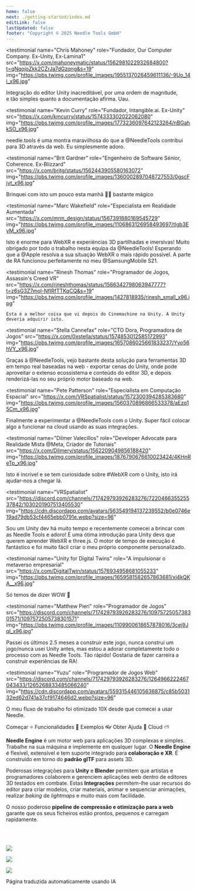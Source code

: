 ```yaml
---
home: false
next: ./getting-started/index.md
editLink: false
lastUpdated: false
footer: "Copyright © 2025 Needle Tools GmbH"
---
```


<discountbanner fallback_image="/docs/imgs/banner.webp" /> 

<quoteslides>

<testimonial
  name="Chris Mahoney"
  role="Fundador, Our Computer Company. Ex-Unity, Ex-Lamina1"
  src="https://x.com/mahoneymatic/status/1562981022932684800?t=qNqojoZkk2CZrJa7dGzqng&s=19"
  img="https://pbs.twimg.com/profile_images/1955137026459611136/-9Uo_14i_x96.jpg"
>
Integração do editor Unity inacreditável, por uma ordem de magnitude,  
  e tão simples quanto a documentação afirma. Uau.
</testimonial>

<testimonial 
  name="Kevin Curry" 
  role="Fundador, Intangible.ai. Ex-Unity"
  src="https://x.com/kmcurry/status/1574333302022062080"
  img="https://pbs.twimg.com/profile_images/1773236097642123264/nBGahkSO_x96.jpg"
>
needle.tools é uma montra maravilhosa do que a @NeedleTools contribui para 3D através da web. Eu simplesmente adoro.
</testimonial>

<testimonial
  name="Brit Gardner"
  role="Engenheiro de Software Sénior, Coherence. Ex-Blizzard"
  src="https://x.com/britg/status/1562443905580163072"
  img="https://pbs.twimg.com/profile_images/1360002897048727553/0gscFjvt_x96.jpg"
>
Brinquei com isto um pouco esta manhã 🤯🤯 bastante mágico
</testimonial>

<testimonial
  name="Marc Wakefield"
  role="Especialista em Realidade Aumentada"
  src="https://x.com/mrm_design/status/1567391880169545729"
  img="https://pbs.twimg.com/profile_images/1106863126958493697/tlgb3EyM_x96.jpg"
>
Isto é enorme para WebXR e experiências 3D partilhadas e imersivas! Muito obrigado por todo o trabalho nesta equipa da @NeedleTools! Esperando que a @Apple
 resolva a sua situação WebXR o mais rápido possível. A parte de RA funcionou perfeitamente no meu @SamsungMobile S21.
</testimonial>

<testimonial
  name="Rinesh Thomas"
  role="Programador de Jogos, Assassin's Creed VR"
  src="https://x.com/rineshthomas/status/1566342798063947777?t=z6sG3Z7mol-NfIRfTTKqCQ&s=19"
  img="https://pbs.twimg.com/profile_images/1427818935/rinesh_small_x96.jpg"
>
    Esta é a melhor coisa que vi depois do Cinemachine na Unity. A Unity deveria adquirir isto.
</testimonial>

<testimonial
  name="Stella Cannefax"
  role="CTO Dora, Programadora de Jogos"
  src="https://x.com/0xstella/status/1574853012585172993"
  img="https://pbs.twimg.com/profile_images/1657086025661833237/Yyo56hVY_x96.jpg"
>
Graças à @NeedleTools, vejo bastante desta solução para ferramentas 3D em tempo real baseadas na web - exportar cenas do Unity, onde pode aproveitar o extenso ecossistema e conteúdo do editor 3D, e depois renderizá-las no seu próprio motor baseado na web.
</testimonial>

<testimonial
  name="Pete Patterson" 
  role="Especialista em Computação Espacial"
  src="https://x.com/VRSpatialist/status/1572300394285383680"
  img="https://pbs.twimg.com/profile_images/1560370896866533378/aEzq15Cm_x96.jpg"
>
Finalmente a experimentar a @NeedleTools com o Unity. Super fácil colocar algo a funcionar na cloud usando as suas integrações.
</testimonial>

<testimonial 
  name="Dilmer Valecillos" 
  role="Developer Advocate para Realidade Mista @Meta, Criador de Tutoriais"
  src="https://x.com/Dilmerv/status/1562209049856188420"
  img="https://pbs.twimg.com/profile_images/1876790676610023424/4KHnReTp_x96.jpg"
>
 Isto é incrível e se tem curiosidade sobre #WebXR com o Unity, isto irá ajudar-nos a chegar lá.
</testimonial>

<testimonial 
  name="VRSpatialist" 
  src="https://discord.com/channels/717429793926283276/722046635525537842/1030201907513405530"
  img="https://cdn.discordapp.com/avatars/563549194137239552/b0e0746e19ad79db53cf4465ebb0791e.webp?size=96"
>
 Sou um Unity dev há muito tempo e recentemente comecei a brincar com as Needle Tools e adoro! É uma ótima introdução para Unity devs que querem aprender WebXR e three.js. O motor de tempo de execução é fantástico e foi muito fácil criar o meu próprio componente personalizado.
</testimonial>

<testimonial
  name="Unity for Digital Twins"
  role="A impulsionar o metaverso empresarial"
  src="https://x.com/DigitalTwin/status/1576934958681055233"
  img="https://pbs.twimg.com/profile_images/1659581582657863681/xl4kQKA__x96.jpg"
>
Só temos de dizer WOW 🤩
</testimonial>

<testimonial
  name="Matthew Pieri" 
  role="Programador de Jogos"
  src="https://discord.com/channels/717429793926283276/1097572505738301571/1097572505738301571"
  img="https://pbs.twimg.com/profile_images/1109900618657878016/3cej9Jql_x96.jpg"
>
Passei os últimos 2.5 meses a construir este jogo, nunca construí um jogo/nunca usei Unity antes, mas estou a adorar completamente todo o processo com as Needle Tools. Tão rápido! Gostaria de fazer carreira a construir experiências de RA! 
</testimonial>

<testimonial 
  name="Yuzu" 
  role="Programador de Jogos Web"
  src="https://discord.com/channels/717429793926283276/1264966222467043433/1265268833485066240"
  img="https://cdn.discordapp.com/avatars/559315446105636875/c85b503132ed62d741a37cf9174646d2.webp?size=96"
>
O meu fluxo de trabalho foi otimizado 10X desde que comecei a usar Needle.
</testimonial>  

</quoteslides>



<actiongroup>
    <action href="getting-started/">
    Começar ⭐
    </action>
    <action href="features-overview">
    Funcionalidades 🎨
    </action>
    <action href="https://engine.needle.tools/samples?utm_source=needle_docs&utm_content=actionbutton">
    Exemplos 👓
    </action>
    <action subtitle="com suporte de IA" href="https://forum.needle.tools?utm_source=needle_docs&utm_content=actionbutton">
    Obter Ajuda 💬
    </action>
    <action href="https://cloud.needle.tools">
    Cloud ⛅️
    </action>
</actiongroup>



**Needle Engine** é um motor web para aplicações 3D complexas e simples. Trabalhe na sua máquina e implemente em qualquer lugar. O **Needle Engine** é flexível, extensível e tem suporte integrado para **colaboração e XR**. É construído em torno do **padrão glTF** para assets 3D. 

Poderosas integrações para **Unity** e **Blender** permitem que artistas e programadores colaborem e gerenciem aplicações web dentro de editores 3D testados em combate. Estas **Integrações** permitem-lhe usar recursos do editor para criar modelos, criar materiais, animar e sequenciar animações, realizar *baking* de *lightmaps* e muito mais com facilidade. 

O nosso poderoso **pipeline de compressão e otimização para a web** garante que os seus ficheiros estão prontos, pequenos e carregam rapidamente.


<!-- <video-embed src="https://www.youtube.com/watch?v=p83q4siNeWo" /> -->
 
 <br/>
 <br/>

<actiongroup>

  
<a class="no-external-link-icon" href="https://www.npmjs.com/package/@needle-tools/engine"><img src="https://img.shields.io/npm/v/@needle-tools/engine?style=flat&colorA=ddd&colorB=ddd"/></a>

<a class="no-external-link-icon" href="https://engine.needle.tools/docs/getting-started/"><img src="https://img.shields.io/npm/dt/@needle-tools/engine.svg?style=flat&colorA=ddd&colorB=ddd"/></a>


<a class="no-external-link-icon" href="https://discord.needle.tools"><img src="https://img.shields.io/discord/717429793926283276?style=flat&colorA=ddd&colorB=ddd&label=discord&logo=discord&logoColor=ffffff"></a>
  

</actiongroup>




<p></p> 
<copyright></copyright>

<ClientOnly>
<removeserviceworker/>
</ClientOnly>

Página traduzida automaticamente usando IA